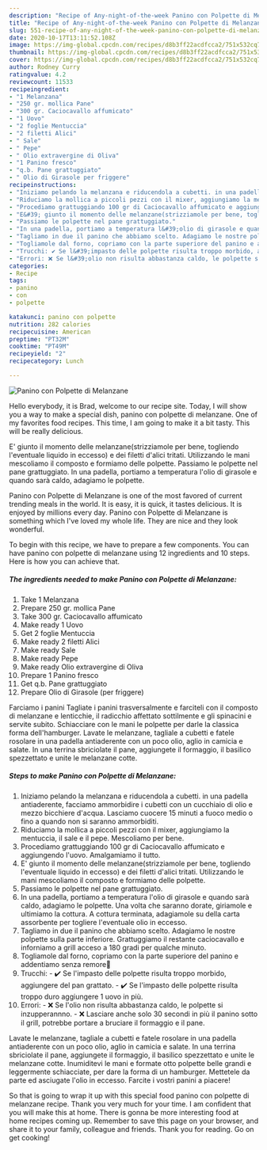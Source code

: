 ```yaml
---
description: "Recipe of Any-night-of-the-week Panino con Polpette di Melanzane"
title: "Recipe of Any-night-of-the-week Panino con Polpette di Melanzane"
slug: 551-recipe-of-any-night-of-the-week-panino-con-polpette-di-melanzane
date: 2020-10-17T13:11:52.108Z
image: https://img-global.cpcdn.com/recipes/d8b3ff22acdfcca2/751x532cq70/panino-con-polpette-di-melanzane-recipe-main-photo.jpg
thumbnail: https://img-global.cpcdn.com/recipes/d8b3ff22acdfcca2/751x532cq70/panino-con-polpette-di-melanzane-recipe-main-photo.jpg
cover: https://img-global.cpcdn.com/recipes/d8b3ff22acdfcca2/751x532cq70/panino-con-polpette-di-melanzane-recipe-main-photo.jpg
author: Rodney Curry
ratingvalue: 4.2
reviewcount: 11533
recipeingredient:
- "1 Melanzana"
- "250 gr. mollica Pane"
- "300 gr. Caciocavallo affumicato"
- "1 Uovo"
- "2 foglie Mentuccia"
- "2 filetti Alici"
- " Sale"
- " Pepe"
- " Olio extravergine di Oliva"
- "1 Panino fresco"
- "q.b. Pane grattuggiato"
- " Olio di Girasole per friggere"
recipeinstructions:
- "Iniziamo pelando la melanzana e riducendola a cubetti. in una padella antiaderente, facciamo ammorbidire i cubetti con un cucchiaio di olio e mezzo bicchiere d&#39;acqua. Lasciamo cuocere 15 minuti a fuoco medio o fino a quando non si saranno ammorbiditi."
- "Riduciamo la mollica a piccoli pezzi con il mixer, aggiungiamo la mentuccia, il sale e il pepe. Mescoliamo per bene."
- "Procediamo grattuggiando 100 gr di Caciocavallo affumicato e aggiungendo l&#39;uovo. Amalgamiamo il tutto."
- "E&#39; giunto il momento delle melanzane(strizziamole per bene, togliendo l&#39;eventuale liquido in eccesso) e dei filetti d&#39;alici tritati. Utilizzando le mani mescoliamo il composto e formiamo delle polpette."
- "Passiamo le polpette nel pane grattuggiato."
- "In una padella, portiamo a temperatura l&#39;olio di girasole e quando sarà caldo, adagiamo le polpette. Una volta che saranno dorate, giriamole e ultimiamo la cottura. A cottura terminata, adagiamole su della carta assorbente per togliere l&#39;eventuale olio in eccesso."
- "Tagliamo in due il panino che abbiamo scelto. Adagiamo le nostre polpette sulla parte inferiore. Grattuggiamo il restante caciocavallo e inforniamo a grill acceso a 180 gradi per qualche minuto."
- "Togliamole dal forno, copriamo con la parte superiore del panino e addentiamo senza remore🤤"
- "Trucchi: ✔️ Se l&#39;impasto delle polpette risulta troppo morbido, aggiungere del pan grattato. ✔️ Se l&#39;impasto delle polpette risulta troppo duro aggiungere 1 uovo in più."
- "Errori: ❌ Se l&#39;olio non risulta abbastanza caldo, le polpette si inzupperannno. ❌ Lasciare anche solo 30 secondi in più il panino sotto il grill, potrebbe portare a bruciare il formaggio e il pane."
categories:
- Recipe
tags:
- panino
- con
- polpette

katakunci: panino con polpette 
nutrition: 282 calories
recipecuisine: American
preptime: "PT32M"
cooktime: "PT49M"
recipeyield: "2"
recipecategory: Lunch

---
```



![Panino con Polpette di Melanzane](https://img-global.cpcdn.com/recipes/d8b3ff22acdfcca2/751x532cq70/panino-con-polpette-di-melanzane-recipe-main-photo.jpg)

Hello everybody, it is Brad, welcome to our recipe site. Today, I will show you a way to make a special dish, panino con polpette di melanzane. One of my favorites food recipes. This time, I am going to make it a bit tasty. This will be really delicious.

E&#39; giunto il momento delle melanzane(strizziamole per bene, togliendo l&#39;eventuale liquido in eccesso) e dei filetti d&#39;alici tritati. Utilizzando le mani mescoliamo il composto e formiamo delle polpette. Passiamo le polpette nel pane grattuggiato. In una padella, portiamo a temperatura l&#39;olio di girasole e quando sarà caldo, adagiamo le polpette.

Panino con Polpette di Melanzane is one of the most favored of current trending meals in the world. It is easy, it is quick, it tastes delicious. It is enjoyed by millions every day. Panino con Polpette di Melanzane is something which I've loved my whole life. They are nice and they look wonderful.


To begin with this recipe, we have to prepare a few components. You can have panino con polpette di melanzane using 12 ingredients and 10 steps. Here is how you can achieve that.

<!--inarticleads1-->

##### The ingredients needed to make Panino con Polpette di Melanzane:

1. Take 1 Melanzana
1. Prepare 250 gr. mollica Pane
1. Take 300 gr. Caciocavallo affumicato
1. Make ready 1 Uovo
1. Get 2 foglie Mentuccia
1. Make ready 2 filetti Alici
1. Make ready  Sale
1. Make ready  Pepe
1. Make ready  Olio extravergine di Oliva
1. Prepare 1 Panino fresco
1. Get q.b. Pane grattuggiato
1. Prepare  Olio di Girasole (per friggere)


Farciamo i panini Tagliate i panini trasversalmente e farciteli con il composto di melanzane e lenticchie, il radicchio affettato sottilmente e gli spinacini e servite subito. Schiacciare con le mani le polpette per darle la classica forma dell&#39;hamburger. Lavate le melanzane, tagliale a cubetti e fatele rosolare in una padella antiaderente con un poco olio, aglio in camicia e salate. In una terrina sbriciolate il pane, aggiungete il formaggio, il basilico spezzettato e unite le melanzane cotte. 

<!--inarticleads2-->

##### Steps to make Panino con Polpette di Melanzane:

1. Iniziamo pelando la melanzana e riducendola a cubetti. in una padella antiaderente, facciamo ammorbidire i cubetti con un cucchiaio di olio e mezzo bicchiere d&#39;acqua. Lasciamo cuocere 15 minuti a fuoco medio o fino a quando non si saranno ammorbiditi.
1. Riduciamo la mollica a piccoli pezzi con il mixer, aggiungiamo la mentuccia, il sale e il pepe. Mescoliamo per bene.
1. Procediamo grattuggiando 100 gr di Caciocavallo affumicato e aggiungendo l&#39;uovo. Amalgamiamo il tutto.
1. E&#39; giunto il momento delle melanzane(strizziamole per bene, togliendo l&#39;eventuale liquido in eccesso) e dei filetti d&#39;alici tritati. Utilizzando le mani mescoliamo il composto e formiamo delle polpette.
1. Passiamo le polpette nel pane grattuggiato.
1. In una padella, portiamo a temperatura l&#39;olio di girasole e quando sarà caldo, adagiamo le polpette. Una volta che saranno dorate, giriamole e ultimiamo la cottura. A cottura terminata, adagiamole su della carta assorbente per togliere l&#39;eventuale olio in eccesso.
1. Tagliamo in due il panino che abbiamo scelto. Adagiamo le nostre polpette sulla parte inferiore. Grattuggiamo il restante caciocavallo e inforniamo a grill acceso a 180 gradi per qualche minuto.
1. Togliamole dal forno, copriamo con la parte superiore del panino e addentiamo senza remore🤤
1. Trucchi: - ✔️ Se l&#39;impasto delle polpette risulta troppo morbido, aggiungere del pan grattato. - ✔️ Se l&#39;impasto delle polpette risulta troppo duro aggiungere 1 uovo in più.
1. Errori: - ❌ Se l&#39;olio non risulta abbastanza caldo, le polpette si inzupperannno. - ❌ Lasciare anche solo 30 secondi in più il panino sotto il grill, potrebbe portare a bruciare il formaggio e il pane.


Lavate le melanzane, tagliale a cubetti e fatele rosolare in una padella antiaderente con un poco olio, aglio in camicia e salate. In una terrina sbriciolate il pane, aggiungete il formaggio, il basilico spezzettato e unite le melanzane cotte. Inumiditevi le mani e formate otto polpette belle grandi e leggermente schiacciate, per dare la forma di un hamburger. Mettetele da parte ed asciugate l&#39;olio in eccesso. Farcite i vostri panini a piacere! 

So that is going to wrap it up with this special food panino con polpette di melanzane recipe. Thank you very much for your time. I am confident that you will make this at home. There is gonna be more interesting food at home recipes coming up. Remember to save this page on your browser, and share it to your family, colleague and friends. Thank you for reading. Go on get cooking!
